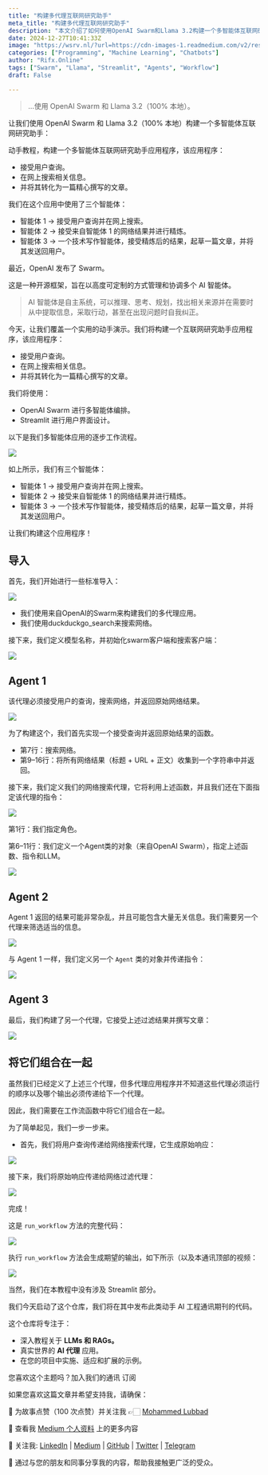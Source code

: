 ```yaml
---
title: "构建多代理互联网研究助手"
meta_title: "构建多代理互联网研究助手"
description: "本文介绍了如何使用OpenAI Swarm和Llama 3.2构建一个多智能体互联网研究助手。该助手由三个智能体组成：第一个智能体接受用户查询并进行网络搜索，第二个智能体对搜索结果进行筛选和精炼，第三个智能体负责撰写文章。通过OpenAI Swarm框架实现智能体的管理和协调，用户界面则使用Streamlit设计。文章详细描述了各个智能体的功能和实现步骤，提供了构建多智能体应用的实用指南。"
date: 2024-12-27T10:41:33Z
image: "https://wsrv.nl/?url=https://cdn-images-1.readmedium.com/v2/resize:fit:800/1*S7Vz0Bq6_4szvCYFLBGASA.png"
categories: ["Programming", "Machine Learning", "Chatbots"]
author: "Rifx.Online"
tags: ["Swarm", "Llama", "Streamlit", "Agents", "Workflow"]
draft: False

---
```




> …使用 OpenAI Swarm 和 Llama 3.2（100% 本地）。



让我们使用 OpenAI Swarm 和 Llama 3.2（100% 本地）构建一个多智能体互联网研究助手：

动手教程，构建一个多智能体互联网研究助手应用程序，该应用程序：

* 接受用户查询。
* 在网上搜索相关信息。
* 并将其转化为一篇精心撰写的文章。

我们在这个应用中使用了三个智能体：

* 智能体 1 → 接受用户查询并在网上搜索。
* 智能体 2 → 接受来自智能体 1 的网络结果并进行精炼。
* 智能体 3 → 一个技术写作智能体，接受精炼后的结果，起草一篇文章，并将其发送回用户。

最近，OpenAI 发布了 Swarm。

这是一种开源框架，旨在以高度可定制的方式管理和协调多个 AI 智能体。

> AI 智能体是自主系统，可以推理、思考、规划，找出相关来源并在需要时从中提取信息，采取行动，甚至在出现问题时自我纠正。

今天，让我们覆盖一个实用的动手演示。我们将构建一个互联网研究助手应用程序，该应用程序：

* 接受用户查询。
* 在网上搜索相关信息。
* 并将其转化为一篇精心撰写的文章。

我们将使用：

* OpenAI Swarm 进行多智能体编排。
* Streamlit 进行用户界面设计。

以下是我们多智能体应用的逐步工作流程。

![](https://wsrv.nl/?url=https://cdn-images-1.readmedium.com/v2/resize:fit:800/1*3wxNfDwkOb4Cm724hKmoqQ.gif?output=gif&n=50)

如上所示，我们有三个智能体：

* 智能体 1 → 接受用户查询并在网上搜索。
* 智能体 2 → 接受来自智能体 1 的网络结果并进行精炼。
* 智能体 3 → 一个技术写作智能体，接受精炼后的结果，起草一篇文章，并将其发送回用户。

让我们构建这个应用程序！

## 导入

首先，我们开始进行一些标准导入：

![](https://wsrv.nl/?url=https://cdn-images-1.readmedium.com/v2/resize:fit:800/1*zKkVjAYXWhCkMuC_FHYHDA.png)

* 我们使用来自OpenAI的Swarm来构建我们的多代理应用。
* 我们使用duckduckgo\_search来搜索网络。

接下来，我们定义模型名称，并初始化swarm客户端和搜索客户端：

![](https://wsrv.nl/?url=https://cdn-images-1.readmedium.com/v2/resize:fit:800/1*QiWwtd2ZEhlcF3taI-dCiw.png)

## Agent 1

该代理必须接受用户的查询，搜索网络，并返回原始网络结果。

![](https://wsrv.nl/?url=https://cdn-images-1.readmedium.com/v2/resize:fit:800/1*a-6Pw1fiwziMCvmLOM6S0A.png)

为了构建这个，我们首先实现一个接受查询并返回原始结果的函数。

* 第7行：搜索网络。
* 第9–16行：将所有网络结果（标题 \+ URL \+ 正文）收集到一个字符串中并返回。

接下来，我们定义我们的网络搜索代理，它将利用上述函数，并且我们还在下面指定该代理的指令：

![](https://wsrv.nl/?url=https://cdn-images-1.readmedium.com/v2/resize:fit:800/1*ROn4y11ULGgGYGnDGEDJwQ.png)

第1行：我们指定角色。

第6–11行：我们定义一个Agent类的对象（来自OpenAI Swarm），指定上述函数、指令和LLM。

![](https://wsrv.nl/?url=https://cdn-images-1.readmedium.com/v2/resize:fit:800/1*WKP_HyvXRH88n0wzxHzgzA.png)

## Agent 2

Agent 1 返回的结果可能非常杂乱，并且可能包含大量无关信息。我们需要另一个代理来筛选适当的信息。

![](https://wsrv.nl/?url=https://cdn-images-1.readmedium.com/v2/resize:fit:800/1*-IHad_91fdo6y2uwglOFTw.png)

与 Agent 1 一样，我们定义另一个 `Agent` 类的对象并传递指令：

![](https://wsrv.nl/?url=https://cdn-images-1.readmedium.com/v2/resize:fit:800/1*kCTx9FEIs9rUGGWSD-X3Yg.png)

## Agent 3

最后，我们构建了另一个代理，它接受上述过滤结果并撰写文章：

![](https://wsrv.nl/?url=https://cdn-images-1.readmedium.com/v2/resize:fit:800/1*72XSp_zbUYYq-3O9YgNQMg.png)

## 将它们组合在一起

虽然我们已经定义了上述三个代理，但多代理应用程序并不知道这些代理必须运行的顺序以及哪个输出必须传递给下一个代理。

因此，我们需要在工作流函数中将它们组合在一起。

为了简单起见，我们一步一步来。

* 首先，我们将用户查询传递给网络搜索代理，它生成原始响应：

![](https://wsrv.nl/?url=https://cdn-images-1.readmedium.com/v2/resize:fit:800/1*X9MEd-G1uv2jHeN5_32KKQ.png)

接下来，我们将原始响应传递给网络过滤代理：

![](https://wsrv.nl/?url=https://cdn-images-1.readmedium.com/v2/resize:fit:800/1*GCQmtGlqar7PPO_BkmSsNA.png)

完成！

这是 `run_workflow` 方法的完整代码：

![](https://wsrv.nl/?url=https://cdn-images-1.readmedium.com/v2/resize:fit:800/1*5AMaGwLcZsRq8Hxtt5AvLA.png)

执行 `run_workflow` 方法会生成期望的输出，如下所示（以及本通讯顶部的视频：

![](https://wsrv.nl/?url=https://cdn-images-1.readmedium.com/v2/resize:fit:800/1*dRRIbcw2oAGRMV4TDHrdbA.png)

当然，我们在本教程中没有涉及 Streamlit 部分。

我们今天启动了这个仓库，我们将在其中发布此类动手 AI 工程通讯期刊的代码。

这个仓库将专注于：

* 深入教程关于 **LLMs 和 RAGs。**
* 真实世界的 **AI 代理** 应用。
* 在您的项目中实施、适应和扩展的示例。

您喜欢这个主题吗？加入我们的通讯 订阅

如果您喜欢这篇文章并希望支持我，请确保：

👏 为故事点赞（100 次点赞）并关注我 👉🏻 [Mohammed Lubbad](https://medium.com/@mlubbad)

📑 查看我 [Medium 个人资料](https://medium.com/@mlubbad) 上的更多内容

🔔 关注我: [LinkedIn](https://www.linkedin.com/in/mohammedalubbad/) \| [Medium](https://medium.com/@mlubbad) \| [GitHub](https://github.com/mlubbad) \| [Twitter](https://twitter.com/engmlubbad) \| [Telegram](https://t.me/+m5aYZWcgQTg3NmU0)

🚀 通过与您的朋友和同事分享我的内容，帮助我接触更广泛的受众。

